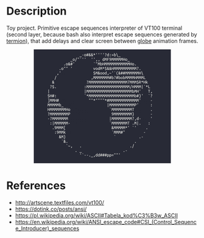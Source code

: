 # Description
Toy project. Primitive escape sequences interpreter of VT100 terminal (second layer, because bash also interpret
escape sequences generated by [termion](https://github.com/redox-os/termion)), that add delays and clear screen
between [globe](http://artscene.textfiles.com/vt100/globe.vt) animation frames.

<p align="center">
<img src="./demo.gif"/>
</p>

# References
- http://artscene.textfiles.com/vt100/
- https://dotink.co/posts/ansi/
- https://pl.wikipedia.org/wiki/ASCII#Tabela_kod%C3%B3w_ASCII
- https://en.wikipedia.org/wiki/ANSI_escape_code#CSI_(Control_Sequence_Introducer)_sequences
